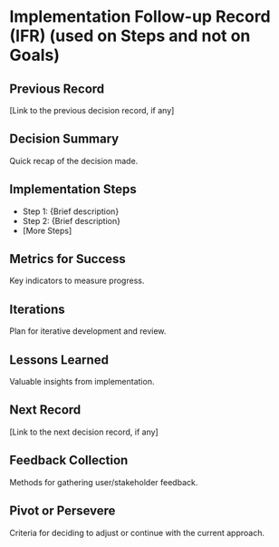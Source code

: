 # Implementation Follow-up Record (IFR) (used on Steps and not on Goals)

## Previous Record
[Link to the previous decision record, if any]

## Decision Summary
Quick recap of the decision made.

## Implementation Steps
- Step 1: {Brief description}
- Step 2: {Brief description}
- [More Steps]

## Metrics for Success
Key indicators to measure progress.

## Iterations
Plan for iterative development and review.

## Lessons Learned
Valuable insights from implementation.

## Next Record
[Link to the next decision record, if any]

## Feedback Collection
Methods for gathering user/stakeholder feedback.

## Pivot or Persevere
Criteria for deciding to adjust or continue with the current approach.
